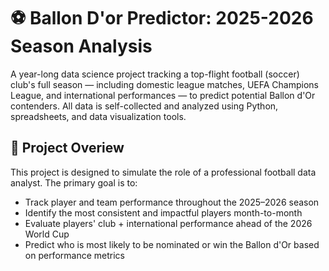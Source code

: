# ⚽️ Ballon D'or Predictor: 2025-2026 Season Analysis

A year-long data science project tracking a top-flight football (soccer) club's full season — including domestic league matches, UEFA Champions League, and international performances — to predict potential Ballon d'Or contenders. All data is self-collected and analyzed using Python, spreadsheets, and data visualization tools.

## 📌 Project Overiew

This project is designed to simulate the role of a professional football data analyst. The primary goal is to:

- Track player and team performance throughout the 2025–2026 season
- Identify the most consistent and impactful players month-to-month
- Evaluate players' club + international performance ahead of the 2026 World Cup
- Predict who is most likely to be nominated or win the Ballon d'Or based on performance metrics
